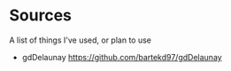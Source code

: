 # Sources

A list of things I've used, or plan to use

- gdDelaunay https://github.com/bartekd97/gdDelaunay